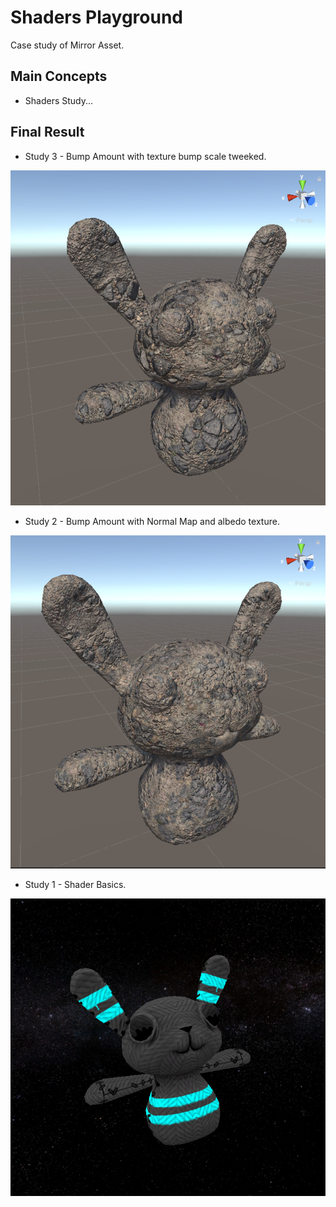 # Shaders Playground
Case study of Mirror Asset.

## Main Concepts

- Shaders Study...

## Final Result

- Study 3 - Bump Amount with texture bump scale tweeked.

<img src="https://github.com/rafaelmmedeiros/Shaders-Playground/blob/master/Assets/Showroom/2-BumpAmount2.png" width="720" height=""/>

- Study 2 - Bump Amount with Normal Map and albedo texture.

<img src="https://github.com/rafaelmmedeiros/Shaders-Playground/blob/master/Assets/Showroom/2-BumpAmount.png" width="720" height=""/>

- Study 1 - Shader Basics.

<img src="https://github.com/rafaelmmedeiros/Shaders-Playground/blob/master/Assets/Showroom/1.png" width="720" height=""/>